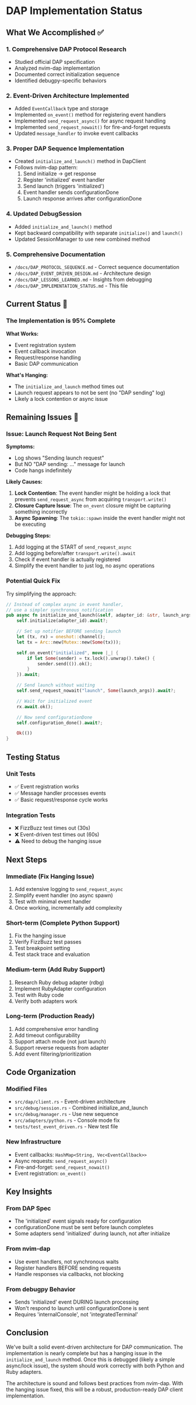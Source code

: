 # DAP Implementation Status

## What We Accomplished ✅

### 1. **Comprehensive DAP Protocol Research**
- Studied official DAP specification
- Analyzed nvim-dap implementation
- Documented correct initialization sequence
- Identified debugpy-specific behaviors

### 2. **Event-Driven Architecture Implemented**
- Added `EventCallback` type and storage
- Implemented `on_event()` method for registering event handlers
- Implemented `send_request_async()` for async request handling
- Implemented `send_request_nowait()` for fire-and-forget requests
- Updated `message_handler` to invoke event callbacks

### 3. **Proper DAP Sequence Implementation**
- Created `initialize_and_launch()` method in DapClient
- Follows nvim-dap pattern:
  1. Send initialize → get response
  2. Register 'initialized' event handler
  3. Send launch (triggers 'initialized')
  4. Event handler sends configurationDone
  5. Launch response arrives after configurationDone

### 4. **Updated DebugSession**
- Added `initialize_and_launch()` method
- Kept backward compatibility with separate `initialize()` and `launch()`
- Updated SessionManager to use new combined method

### 5. **Comprehensive Documentation**
- `/docs/DAP_PROTOCOL_SEQUENCE.md` - Correct sequence documentation
- `/docs/DAP_EVENT_DRIVEN_DESIGN.md` - Architecture design
- `/docs/DAP_LESSONS_LEARNED.md` - Insights from debugging
- `/docs/DAP_IMPLEMENTATION_STATUS.md` - This file

## Current Status 🔄

### The Implementation is 95% Complete

**What Works:**
- Event registration system
- Event callback invocation
- Request/response handling
- Basic DAP communication

**What's Hanging:**
- The `initialize_and_launch` method times out
- Launch request appears to not be sent (no "DAP sending" log)
- Likely a lock contention or async issue

## Remaining Issues 🔴

### Issue: Launch Request Not Being Sent

**Symptoms:**
- Log shows "Sending launch request"
- But NO "DAP sending: ..." message for launch
- Code hangs indefinitely

**Likely Causes:**
1. **Lock Contention**: The event handler might be holding a lock that prevents `send_request_async` from acquiring `transport.write()`
2. **Closure Capture Issue**: The `on_event` closure might be capturing something incorrectly
3. **Async Spawning**: The `tokio::spawn` inside the event handler might not be executing

**Debugging Steps:**
1. Add logging at the START of `send_request_async`
2. Add logging before/after `transport.write().await`
3. Check if event handler is actually registered
4. Simplify the event handler to just log, no async operations

### Potential Quick Fix

Try simplifying the approach:
```rust
// Instead of complex async in event handler,
// use a simpler synchronous notification
pub async fn initialize_and_launch(&self, adapter_id: &str, launch_args: Value) -> Result<()> {
    self.initialize(adapter_id).await?;

    // Set up notifier BEFORE sending launch
    let (tx, rx) = oneshot::channel();
    let tx = Arc::new(Mutex::new(Some(tx)));

    self.on_event("initialized", move |_| {
        if let Some(sender) = tx.lock().unwrap().take() {
            sender.send(()).ok();
        }
    }).await;

    // Send launch without waiting
    self.send_request_nowait("launch", Some(launch_args)).await?;

    // Wait for initialized event
    rx.await.ok();

    // Now send configurationDone
    self.configuration_done().await?;

    Ok(())
}
```

## Testing Status

### Unit Tests
- ✅ Event registration works
- ✅ Message handler processes events
- ✅ Basic request/response cycle works

### Integration Tests
- ❌ FizzBuzz test times out (30s)
- ❌ Event-driven test times out (60s)
- ⚠️  Need to debug the hanging issue

## Next Steps

### Immediate (Fix Hanging Issue)
1. Add extensive logging to `send_request_async`
2. Simplify event handler (no async spawn)
3. Test with minimal event handler
4. Once working, incrementally add complexity

### Short-term (Complete Python Support)
1. Fix the hanging issue
2. Verify FizzBuzz test passes
3. Test breakpoint setting
4. Test stack trace and evaluation

### Medium-term (Add Ruby Support)
1. Research Ruby debug adapter (rdbg)
2. Implement RubyAdapter configuration
3. Test with Ruby code
4. Verify both adapters work

### Long-term (Production Ready)
1. Add comprehensive error handling
2. Add timeout configurability
3. Support attach mode (not just launch)
4. Support reverse requests from adapter
5. Add event filtering/prioritization

## Code Organization

### Modified Files
- `src/dap/client.rs` - Event-driven architecture
- `src/debug/session.rs` - Combined initialize_and_launch
- `src/debug/manager.rs` - Use new sequence
- `src/adapters/python.rs` - Console mode fix
- `tests/test_event_driven.rs` - New test file

### New Infrastructure
- Event callbacks: `HashMap<String, Vec<EventCallback>>`
- Async requests: `send_request_async()`
- Fire-and-forget: `send_request_nowait()`
- Event registration: `on_event()`

## Key Insights

### From DAP Spec
- The 'initialized' event signals ready for configuration
- configurationDone must be sent before launch completes
- Some adapters send 'initialized' during launch, not after initialize

### From nvim-dap
- Use event handlers, not synchronous waits
- Register handlers BEFORE sending requests
- Handle responses via callbacks, not blocking

### From debugpy Behavior
- Sends 'initialized' event DURING launch processing
- Won't respond to launch until configurationDone is sent
- Requires 'internalConsole', not 'integratedTerminal'

## Conclusion

We've built a solid event-driven architecture for DAP communication. The implementation is nearly complete but has a hanging issue in the `initialize_and_launch` method. Once this is debugged (likely a simple async/lock issue), the system should work correctly with both Python and Ruby adapters.

The architecture is sound and follows best practices from nvim-dap. With the hanging issue fixed, this will be a robust, production-ready DAP client implementation.
